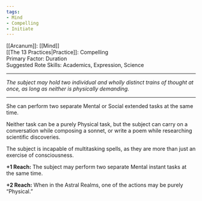 ```yaml
---
tags:
- Mind
- Compelling
- Initiate
---
```


[[Arcanum]]: [[Mind]]\
[[The 13 Practices|Practice]]: Compelling\
Primary Factor: Duration\
Suggested Rote Skills: Academics, Expression, Science

---

_The subject may hold two individual and wholly distinct trains of thought at once, as long as neither is physically demanding._

---

She can perform two separate Mental or Social extended tasks at the same time. 

Neither task can be a purely Physical task, but the subject can carry on a conversation while composing a sonnet, or write a poem while researching scientific discoveries.

The subject is incapable of multitasking spells, as they are more than just an exercise of consciousness.

**+1 Reach:** The subject may perform two separate Mental instant tasks at the same time.

**+2 Reach:** When in the Astral Realms, one of the actions may be purely “Physical.”
